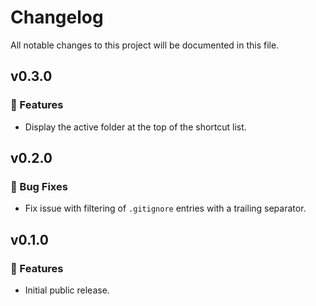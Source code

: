 # Changelog

All notable changes to this project will be documented in this file.

## v0.3.0

### 🚀 Features

- Display the active folder at the top of the shortcut list.

## v0.2.0

### 🐞 Bug Fixes

- Fix issue with filtering of `.gitignore` entries with a trailing separator.

## v0.1.0

### 🚀 Features

- Initial public release.
